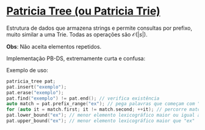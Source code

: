 # [Patricia Tree (ou Patricia Trie)](patricia_tree.cpp)

Estrutura de dados que armazena strings e permite consultas por prefixo, muito similar a uma Trie. Todas as operações são $\mathcal{O}(|s|)$.

**Obs**: Não aceita elementos repetidos.

Implementação PB-DS, extremamente curta e confusa:

Exemplo de uso:

```cpp
patricia_tree pat;
pat.insert("exemplo");
pat.erase("exemplo");
pat.find("exemplo") != pat.end(); // verifica existência
auto match = pat.prefix_range("ex"); // pega palavras que começam com "ex"
for (auto it = match.first; it != match.second; ++it); // percorre match
pat.lower_bound("ex"); // menor elemento lexicográfico maior ou igual a "ex"
pat.upper_bound("ex"); // menor elemento lexicográfico maior que "ex"
```